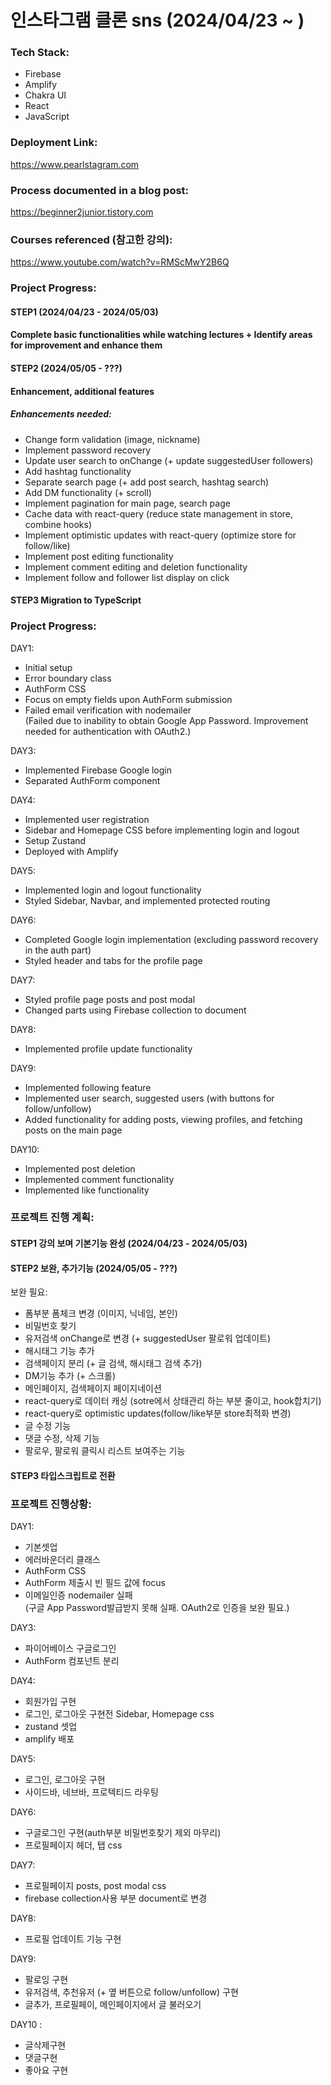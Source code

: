 # 인스타그램 클론 sns (2024/04/23 ~ )

### Tech Stack:

- Firebase
- Amplify
- Chakra UI
- React
- JavaScript

### Deployment Link:

https://www.pearlstagram.com

### Process documented in a blog post:

https://beginner2junior.tistory.com

### Courses referenced (참고한 강의):

https://www.youtube.com/watch?v=RMScMwY2B6Q

### Project Progress:

#### STEP1 (2024/04/23 - 2024/05/03)

#### Complete basic functionalities while watching lectures + Identify areas for improvement and enhance them

#### STEP2 (2024/05/05 - ???)

#### Enhancement, additional features

##### Enhancements needed:

- Change form validation (image, nickname)
- Implement password recovery
- Update user search to onChange (+ update suggestedUser followers)
- Add hashtag functionality
- Separate search page (+ add post search, hashtag search)
- Add DM functionality (+ scroll)
- Implement pagination for main page, search page
- Cache data with react-query (reduce state management in store, combine hooks)
- Implement optimistic updates with react-query (optimize store for follow/like)
- Implement post editing functionality
- Implement comment editing and deletion functionality
- Implement follow and follower list display on click

#### STEP3 Migration to TypeScript

### Project Progress:

DAY1:

- Initial setup
- Error boundary class
- AuthForm CSS
- Focus on empty fields upon AuthForm submission
- Failed email verification with nodemailer  
  (Failed due to inability to obtain Google App Password. Improvement needed for authentication with OAuth2.)

DAY3:

- Implemented Firebase Google login
- Separated AuthForm component

DAY4:

- Implemented user registration
- Sidebar and Homepage CSS before implementing login and logout
- Setup Zustand
- Deployed with Amplify

DAY5:

- Implemented login and logout functionality
- Styled Sidebar, Navbar, and implemented protected routing

DAY6:

- Completed Google login implementation (excluding password recovery in the auth part)
- Styled header and tabs for the profile page

DAY7:

- Styled profile page posts and post modal
- Changed parts using Firebase collection to document

DAY8:

- Implemented profile update functionality

DAY9:

- Implemented following feature
- Implemented user search, suggested users (with buttons for follow/unfollow)
- Added functionality for adding posts, viewing profiles, and fetching posts on the main page

DAY10:

- Implemented post deletion
- Implemented comment functionality
- Implemented like functionality

### 프로젝트 진행 계획:

#### STEP1 강의 보며 기본기능 완성 (2024/04/23 - 2024/05/03)

#### STEP2 보완, 추가기능 (2024/05/05 - ???)

보완 필요:

- 폼부분 폼체크 변경 (이미지, 닉네임, 본인)
- 비밀번호 찾기
- 유저검색 onChange로 변경 (+ suggestedUser 팔로워 업데이트)
- 해시태그 기능 추가
- 검색페이지 분리 (+ 글 검색, 해시태그 검색 추가)
- DM기능 추가 (+ 스크롤)
- 메인페이지, 검색페이지 페이지네이션
- react-query로 데이터 캐싱 (sotre에서 상태관리 하는 부분 줄이고, hook합치기)
- react-query로 optimistic updates(follow/like부분 store최적화 변경)
- 글 수정 기능
- 댓글 수정, 삭제 기능
- 팔로우, 팔로워 클릭시 리스트 보여주는 기능

#### STEP3 타입스크립트로 전환

### 프로젝트 진행상황:

DAY1:

- 기본셋업
- 에러바운더리 클래스
- AuthForm CSS
- AuthForm 제출시 빈 필드 값에 focus
- 이메일인증 nodemailer 실패  
  (구글 App Password발급받지 못해 실패. OAuth2로 인증을 보완 필요.)

DAY3:

- 파이어베이스 구글로그인
- AuthForm 컴포넌트 분리

DAY4:

- 회원가입 구현
- 로그인, 로그아웃 구현전 Sidebar, Homepage css
- zustand 셋업
- amplify 배포

DAY5:

- 로그인, 로그아웃 구현
- 사이드바, 네브바, 프로텍티드 라우팅

DAY6:

- 구글로그인 구현(auth부분 비밀번호찾기 제외 마무리)
- 프로필페이지 헤더, 탭 css

DAY7:

- 프로필페이지 posts, post modal css
- firebase collection사용 부분 document로 변경

DAY8:

- 프로필 업데이트 기능 구현

DAY9:

- 팔로잉 구현
- 유저검색, 추천유저 (+ 옆 버튼으로 follow/unfollow) 구현
- 글추가, 프로필페이, 메인페이지에서 글 불러오기

DAY10 :

- 글삭제구현
- 댓글구현
- 좋아요 구현
